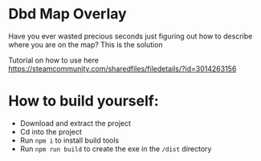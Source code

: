 # Dbd Map Overlay
Have you ever wasted precious seconds just figuring out how to describe where you are on the map? This is the solution

Tutorial on how to use here https://steamcommunity.com/sharedfiles/filedetails/?id=3014263156

# How to build yourself:
- Download and extract the project
- Cd into the project
- Run `npm i` to install build tools
- Run `npm run build` to create the exe in the `/dist` directory